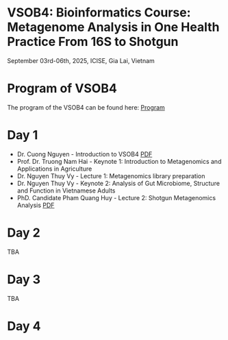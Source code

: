 # VSOB4: Bioinformatics Course: Metagenome Analysis in One Health Practice From 16S to Shotgun
September 03rd-06th, 2025, ICISE, Gia Lai, Vietnam

# Program of VSOB4

The program of the VSOB4 can be found here: [Program](./Day1/VSOB4-programme.pdf)


# Day 1

- Dr. Cuong Nguyen - Introduction to VSOB4 [PDF](./Day1/VSOB4-introduction.pdf)
- Prof. Dr. Truong Nam Hai - Keynote 1: Introduction to Metagenomics and Applications in Agriculture
- Dr. Nguyen Thuy Vy - Lecture 1: Metagenomics library preparation
- Dr. Nguyen Thuy Vy - Keynote 2: Analysis of Gut Microbiome, Structure and Function in Vietnamese Adults
- PhD. Candidate Pham Quang Huy - Lecture 2: Shotgun Metagenomics Analysis [PDF](./Day1/VSOB4-Huy%20Pham%20shotgun%20metagenome.pdf)

# Day 2

TBA

# Day 3

TBA

# Day 4